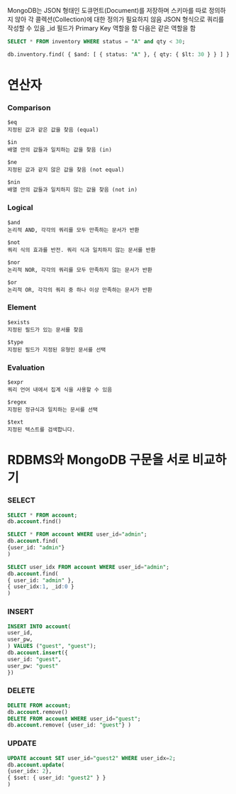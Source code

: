 
MongoDB는 JSON 형태인 도큐먼트(Document)를 저장하며
스키마를 따로 정의하지 않아 각 콜렉션(Collection)에 대한 정의가 필요하지 않음
JSON 형식으로 쿼리를 작성할 수 있음
_id 필드가 Primary Key 역할을 함
다음은 같은 역할을 함

```sql
SELECT * FROM inventory WHERE status = "A" and qty < 30;

db.inventory.find( { $and: [ { status: "A" }, { qty: { $lt: 30 } } ] } )
```

# 연산자

### Comparison

	$eq
	지정된 값과 같은 값을 찾음 (equal)

	$in
	배열 안의 값들과 일치하는 값을 찾음 (in)

	$ne
	지정된 값과 같지 않은 값을 찾음 (not equal)

	$nin
	배열 안의 값들과 일치하지 않는 값을 찾음 (not in)

### Logical

	$and
	논리적 AND, 각각의 쿼리를 모두 만족하는 문서가 반환

	$not
	쿼리 식의 효과를 반전. 쿼리 식과 일치하지 않는 문서를 반환

	$nor
	논리적 NOR, 각각의 쿼리를 모두 만족하지 않는 문서가 반환

	$or
	논리적 OR, 각각의 쿼리 중 하나 이상 만족하는 문서가 반환

### Element
	$exists
	지정된 필드가 있는 문서를 찾음

	$type
	지정된 필드가 지정된 유형인 문서를 선택

### Evaluation
	$expr
	쿼리 언어 내에서 집계 식을 사용할 수 있음

	$regex
	지정된 정규식과 일치하는 문서를 선택

	$text
	지정된 텍스트를 검색합니다.


# RDBMS와 MongoDB 구문을 서로 비교하기

### SELECT

```sql
SELECT * FROM account;
db.account.find()

SELECT * FROM account WHERE user_id="admin";
db.account.find(
{user_id: "admin"}
)

SELECT user_idx FROM account WHERE user_id="admin";
db.account.find(
{ user_id: "admin" },
{ user_idx:1, _id:0 }
)
```
### INSERT

```sql
INSERT INTO account(
user_id,
user_pw,
) VALUES ("guest", "guest");
db.account.insert({
user_id: "guest",
user_pw: "guest"
})
```
### DELETE

```sql
DELETE FROM account;
db.account.remove()
DELETE FROM account WHERE user_id="guest";
db.account.remove( {user_id: "guest"} )
```
### UPDATE

```sql
UPDATE account SET user_id="guest2" WHERE user_idx=2;
db.account.update(
{user_idx: 2},
{ $set: { user_id: "guest2" } }
)
```